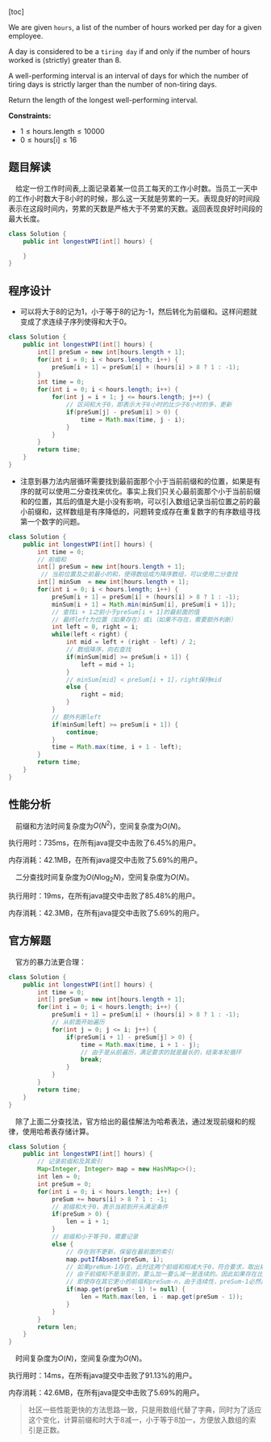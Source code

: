 [toc]

We are given `hours`, a list of the number of hours worked per day for a given employee.

A day is considered to be a `tiring day` if and only if the number of hours worked is (strictly) greater than 8.

A well-performing interval is an interval of days for which the number of tiring days is strictly larger than the number of non-tiring days.

Return the length of the longest well-performing interval.



**Constraints:**

- $1 \le \text{hours.length} \le 10000$
- $0 \le \text{hours[i]} \le 16$



## 题目解读

&emsp;给定一份工作时间表,上面记录着某一位员工每天的工作小时数。当员工一天中的工作小时数大于8小时的时候，那么这一天就是劳累的一天。表现良好的时间段表示在这段时间内，劳累的天数是严格大于不劳累的天数。返回表现良好时间段的最大长度。

```java
class Solution {
    public int longestWPI(int[] hours) {

    }
}
```

## 程序设计

* 可以将大于8的记为1，小于等于8的记为-1，然后转化为前缀和。这样问题就变成了求连续子序列使得和大于0。

```java
class Solution {
    public int longestWPI(int[] hours) {
        int[] preSum = new int[hours.length + 1];
        for(int i = 0; i < hours.length; i++) {
            preSum[i + 1] = preSum[i] + (hours[i] > 8 ? 1 : -1);
        }
        int time = 0;
        for(int i = 0; i < hours.length; i++) {
            for(int j = i + 1; j <= hours.length; j++) {
                // 区间和大于0，即表示大于8小时的比少于8小时的多，更新
                if(preSum[j] - preSum[i] > 0) {
                    time = Math.max(time, j - i);
                }
            }
        }
        return time;
    }
}
```

* 注意到暴力法内层循环需要找到最前面那个小于当前前缀和的位置，如果是有序的就可以使用二分查找来优化。事实上我们只关心最前面那个小于当前前缀和的位置，其后的值是大是小没有影响，可以引入数组记录当前位置之前的最小前缀和，这样数组是有序降低的，问题转变成存在重复数字的有序数组寻找第一个数字的问题。

```java
class Solution {
    public int longestWPI(int[] hours) {
        int time = 0;
        // 前缀和
        int[] preSum = new int[hours.length + 1];
         // 当前位置及之前最小的和，使得数组成为降序数组，可以使用二分查找
        int[] minSum  = new int[hours.length + 1];
        for(int i = 0; i < hours.length; i++) {
            preSum[i + 1] = preSum[i] + (hours[i] > 8 ? 1 : -1);
            minSum[i + 1] = Math.min(minSum[i], preSum[i + 1]);
            // 查找i + 1之前小于preSum[i + 1]的最前面的值
            // 最终left为位置（如果存在）或i（如果不存在，需要额外判断）
            int left = 0, right = i;
            while(left < right) {
                int mid = left + (right - left) / 2;
                // 数组降序，向右查找
                if(minSum[mid] >= preSum[i + 1]) {
                    left = mid + 1;
                } 
                // minSum[mid] < preSum[i + 1]，right保持mid
                else {
                    right = mid;
                }
            }
            // 额外判断left
            if(minSum[left] >= preSum[i + 1]) {
                continue;
            }
            time = Math.max(time, i + 1 - left);
        }
        return time;
    }
}
```

## 性能分析

&emsp;前缀和方法时间复杂度为$O(N^2)$，空间复杂度为$O(N)$。

执行用时：735ms，在所有java提交中击败了6.45%的用户。

内存消耗：42.1MB，在所有java提交中击败了5.69%的用户。

&emsp;二分查找时间复杂度为$O(N\log_2N)$，空间复杂度为$O(N)$。

执行用时：19ms，在所有java提交中击败了85.48%的用户。

内存消耗：42.3MB，在所有java提交中击败了5.69%的用户。

## 官方解题

&emsp;官方的暴力法更合理：

```java
class Solution {
    public int longestWPI(int[] hours) {
        int time = 0;
        int[] preSum = new int[hours.length + 1];
        for(int i = 0; i < hours.length; i++) {
            preSum[i + 1] = preSum[i] + (hours[i] > 8 ? 1 : -1);
            // 从前面开始遍历
            for(int j = 0; j <= i; j++) {
                if(preSum[i + 1] - preSum[j] > 0) {
                    time = Math.max(time, i + 1 - j);
                    // 由于是从前遍历，满足要求的就是最长的，结束本轮循环
                    break;
                }
            }
        }
        return time;
    }
}
```

&emsp;除了上面二分查找法，官方给出的最佳解法为哈希表法，通过发现前缀和的规律，使用哈希表存储计算。

```java
class Solution {
    public int longestWPI(int[] hours) {
        // 记录前缀和及其索引
        Map<Integer, Integer> map = new HashMap<>();
        int len = 0;
        int preSum = 0;
        for(int i = 0; i < hours.length; i++) {
            preSum += hours[i] > 8 ? 1 : -1;
            // 前缀和大于0，表示当前到开头满足条件
            if(preSum > 0) {
                len = i + 1;
            } 
            // 前缀和小于等于0，需要记录
            else {
                // 存在则不更新，保留在最前面的索引
                map.putIfAbsent(preSum, i);
                // 如果preNum-1存在，此时这两个前缀和相减大于0，符合要求，取出索引更新
                // 由于前缀和不是渐变的，要么加一要么减一是连续的。因此如果存在比当前preSum小的前缀和，必然存在preSum - 1
                // 即使存在其它更小的前缀和preSum-n，由于连续性，preSum-1必然出现在其前面，也就是说preSum-1到preSum的距离最大
                if(map.get(preSum - 1) != null) {
                    len = Math.max(len, i - map.get(preSum - 1));
                }
            }
        }
        return len;
    }
}
```

&emsp;时间复杂度为$O(N)$，空间复杂度为$O(N)$。

执行用时：14ms，在所有java提交中击败了91.13%的用户。

内存消耗：42.6MB，在所有java提交中击败了5.69%的用户。

> 社区一些性能更快的方法思路一致，只是用数组代替了字典，同时为了适应这个变化，计算前缀和时大于8减一，小于等于8加一，方便放入数组的索引是正数。